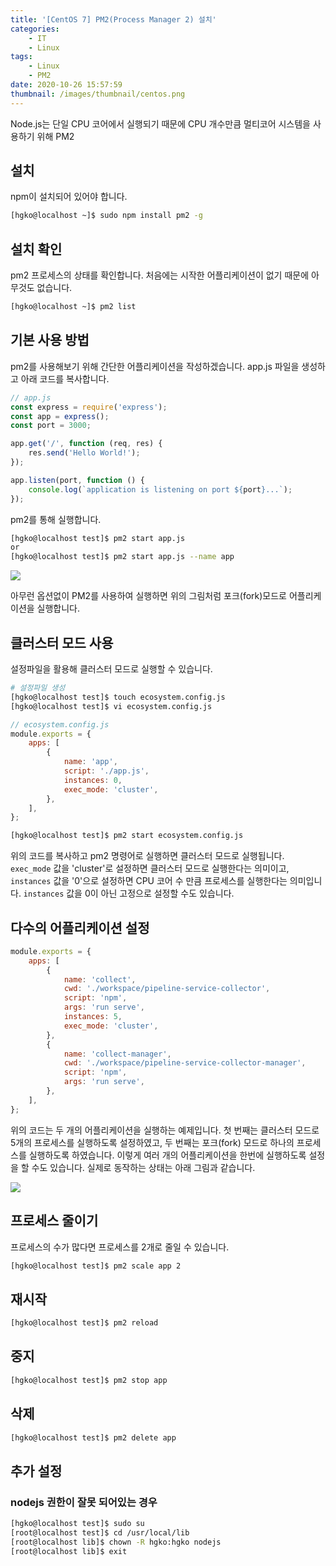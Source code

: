 ```yaml
---
title: '[CentOS 7] PM2(Process Manager 2) 설치'
categories:
    - IT
    - Linux
tags:
    - Linux
    - PM2
date: 2020-10-26 15:57:59
thumbnail: /images/thumbnail/centos.png
---
```


Node.js는 단일 CPU 코어에서 실행되기 때문에 CPU 개수만큼 멀티코어 시스템을 사용하기 위해 PM2

## 설치

npm이 설치되어 있어야 합니다.

```bash
[hgko@localhost ~]$ sudo npm install pm2 -g
```

## 설치 확인

pm2 프로세스의 상태를 확인합니다. 처음에는 시작한 어플리케이션이 없기 때문에 아무것도 없습니다.

```bash
[hgko@localhost ~]$ pm2 list
```

## 기본 사용 방법

pm2를 사용해보기 위해 간단한 어플리케이션을 작성하겠습니다. app.js 파일을 생성하고 아래 코드를 복사합니다.

```js
// app.js
const express = require('express');
const app = express();
const port = 3000;

app.get('/', function (req, res) {
    res.send('Hello World!');
});

app.listen(port, function () {
    console.log(`application is listening on port ${port}...`);
});
```

pm2를 통해 실행합니다.

```bash
[hgko@localhost test]$ pm2 start app.js
or
[hgko@localhost test]$ pm2 start app.js --name app
```

![](/images/linux/pm2_1.png)

아무런 옵션없이 PM2를 사용하여 실행하면 위의 그림처럼 포크(fork)모드로 어플리케이션을 실행합니다.

## 클러스터 모드 사용

설정파일을 활용해 클러스터 모드로 실행할 수 있습니다.

```bash
# 설정파일 생성
[hgko@localhost test]$ touch ecosystem.config.js
[hgko@localhost test]$ vi ecosystem.config.js
```

```js
// ecosystem.config.js
module.exports = {
    apps: [
        {
            name: 'app',
            script: './app.js',
            instances: 0,
            exec_mode: 'cluster',
        },
    ],
};
```

```bash
[hgko@localhost test]$ pm2 start ecosystem.config.js
```

위의 코드를 복사하고 pm2 명령어로 실행하면 클러스터 모드로 실행됩니다. `exec_mode` 값을 'cluster'로 설정하면 클러스터 모드로 실행한다는 의미이고, `instances` 값을 '0'으로 설정하면 CPU 코어 수 만큼 프로세스를 실행한다는 의미입니다. `instances` 값을 0이 아닌 고정으로 설정할 수도 있습니다.

## 다수의 어플리케이션 설정

```js
module.exports = {
    apps: [
        {
            name: 'collect',
            cwd: './workspace/pipeline-service-collector',
            script: 'npm',
            args: 'run serve',
            instances: 5,
            exec_mode: 'cluster',
        },
        {
            name: 'collect-manager',
            cwd: './workspace/pipeline-service-collector-manager',
            script: 'npm',
            args: 'run serve',
        },
    ],
};
```

위의 코드는 두 개의 어플리케이션을 실행하는 예제입니다. 첫 번째는 클러스터 모드로 5개의 프로세스를 실행하도록 설정하였고, 두 번째는 포크(fork) 모드로 하나의 프로세스를 실행하도록 하였습니다. 이렇게 여러 개의 어플리케이션을 한번에 실행하도록 설정을 할 수도 있습니다. 실제로 동작하는 상태는 아래 그림과 같습니다.

![](/images/linux/pm2_2.png)

## 프로세스 줄이기

프로세스의 수가 많다면 프로세스를 2개로 줄일 수 있습니다.

```bash
[hgko@localhost test]$ pm2 scale app 2
```

## 재시작

```bash
[hgko@localhost test]$ pm2 reload
```

## 중지

```bash
[hgko@localhost test]$ pm2 stop app
```

## 삭제

```bash
[hgko@localhost test]$ pm2 delete app
```

## 추가 설정

### nodejs 권한이 잘못 되어있는 경우

```bash
[hgko@localhost test]$ sudo su
[root@localhost test]$ cd /usr/local/lib
[root@localhost lib]$ chown -R hgko:hgko nodejs
[root@localhost lib]$ exit
```
